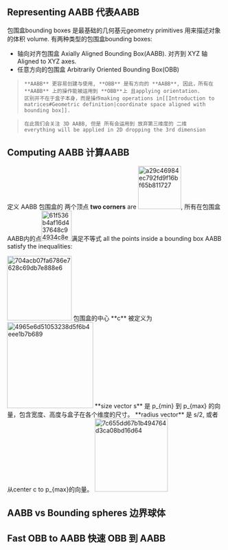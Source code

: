 ## Representing AABB 代表AABB
包围盒bounding boxes 是最基础的几何基元geometry primitives 用来描述对象的体积 volume. 有两种类型的包围盒bounding boxes:
- 轴向对齐包围盒 Axially Aligned Bounding Box(AABB). 对齐到 XYZ 轴 Aligned to XYZ axes.
- 任意方向的包围盒 Arbitrarily Oriented Bounding Box(OBB)

> ```
> **AABB** 更容易创建与使用, **OBB** 是有方向的 **AABB**, 因此，所有在 **AABB** 上的操作能被运用到 **OBB**上 且applying orientation.
> 区别并不在于盒子本身，而是操作making operations in[[Introduction to matrices#Geometric definition|coordinate space aligned with bounding box]].
> ```

> ```
> 在此我们会关注 3D AABB, 但是 所有会运用到 放弃第三维度的 二维  everything will be applied in 2D dropping the 3rd dimension
> ```

## Computing AABB 计算AABB
定义 AABB 包围盒的 两个顶点 **two corners** are <img width="100" alt="a29c46984ec792fd9f16bf65b811727" src="https://user-images.githubusercontent.com/31954987/234482257-b2230ca7-8366-44a0-8139-f21378477507.png">,
所有在包围盒AABB内的点<img width="70" alt="61f536b4af16d437648c94934c8ec10" src="https://user-images.githubusercontent.com/31954987/234483070-75a8253c-e7d3-43cb-8252-cae22a85dd52.png">满足不等式 all the points inside a bounding box AABB satisfy the inequalities:

<img width="150" alt="704acb07fa6786e7628c69db7e888e6" src="https://user-images.githubusercontent.com/31954987/234483664-f5916ed9-732e-4c0c-810c-79498ca1b49a.png">
包围盒的中心 **c** 被定义为

<img width="200" alt="4965e6d51053238d5f6b4eee1b7b689" src="https://user-images.githubusercontent.com/31954987/234751858-7188e852-5f9b-4c0a-ae40-45dbd5e9ea81.png">  
**size vector s** 是 p_{min} 到 p_{max} 的向量，包含宽度、高度与盒子在各个维度的尺寸。 **radius vector** 是 s/2, 或者 从center c to p_{max}的向量。
<img width="170" alt="7c655dd67b1b494764d3ca08bd16d64" src="https://user-images.githubusercontent.com/31954987/234785333-5cd6f0f5-d4f2-462e-9be0-235f62bf1931.png">



## AABB vs Bounding spheres 边界球体


## Fast OBB to AABB 快速 OBB 到 AABB

